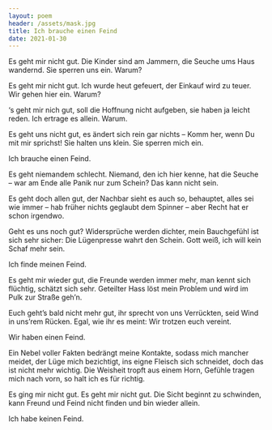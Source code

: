 ```yaml
---
layout: poem
header: /assets/mask.jpg
title: Ich brauche einen Feind
date: 2021-01-30
---
```


Es geht mir nicht gut.
Die Kinder sind am Jammern,
die Seuche ums Haus wandernd.
Sie sperren uns ein.
Warum?

Es geht mir nicht gut.
Ich wurde heut gefeuert,
der Einkauf wird zu teuer.
Wir gehen hier ein.
Warum?

‘s geht mir nich gut,
soll die Hoffnung nicht aufgeben,
sie haben ja leicht reden.
Ich ertrage es allein.
Warum.

Es geht uns nicht gut,
es ändert sich rein gar nichts –
Komm her, wenn Du mit mir sprichst!
Sie halten uns klein.
Sie sperren mich ein.

Ich brauche einen Feind.

Es geht niemandem schlecht.
Niemand, den ich hier kenne,
hat die Seuche – war am Ende
alle Panik nur zum Schein?
Das kann nicht sein.

Es geht doch allen gut,
der Nachbar sieht es auch so,
behauptet, alles sei wie immer –
hab früher nichts geglaubt dem Spinner –
aber Recht hat er schon irgendwo.

Geht es uns noch gut?
Widersprüche werden dichter,
mein Bauchgefühl ist sich sehr sicher:
Die Lügenpresse wahrt den Schein.
Gott weiß, ich will kein Schaf mehr sein.

Ich finde meinen Feind.

Es geht mir wieder gut,
die Freunde werden immer mehr,
man kennt sich flüchtig, schätzt sich sehr.
Geteilter Hass löst mein Problem
und wird im Pulk zur Straße geh’n.

Euch geht’s bald nicht mehr gut,
ihr sprecht von uns Verrückten,
seid Wind in uns’rem Rücken.
Egal, wie ihr es meint:
Wir trotzen euch vereint.

Wir haben einen Feind.

Ein Nebel voller Fakten
bedrängt meine Kontakte,
sodass mich mancher meidet,
der Lüge mich bezichtigt,
ins eigne Fleisch sich schneidet,
doch das ist nicht mehr wichtig.
Die Weisheit tropft aus einem Horn,
Gefühle tragen mich nach vorn,
so halt ich es für richtig.

Es ging mir nicht gut.
Es geht mir nicht gut.
Die Sicht beginnt zu schwinden,
kann Freund und Feind nicht finden
und bin wieder allein.

Ich habe keinen Feind.